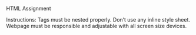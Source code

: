 HTML Assignment

Instructions:
Tags must be nested properly.
Don’t use any inline style sheet.
Webpage must be responsible and adjustable with all screen size devices.
